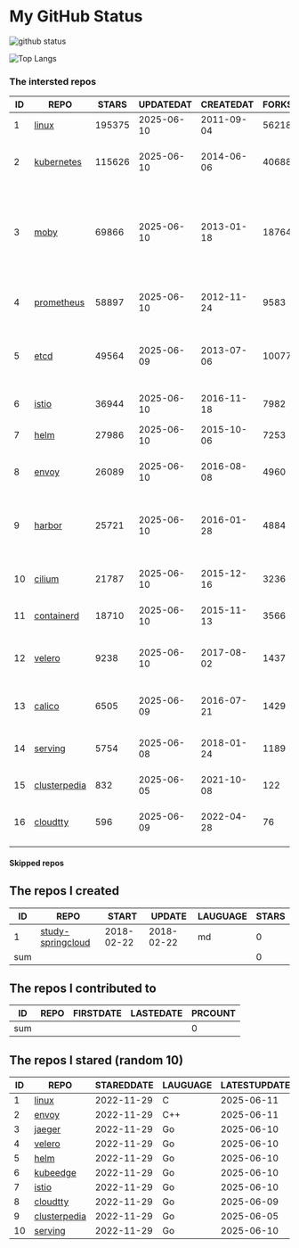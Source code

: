 # My GitHub Status

<img src="https://github-readme-stats-1.yihong0618.vercel.app/api?username=daoqingniu&show_icons=true&&&hide_title=true&count_private=true" alt="github status" />

![Top Langs](https://github-readme-stats-1.yihong0618.vercel.app/api/top-langs/?username=daoqingniu&layout=compact)

<!--START_SECTION:github_repos-->
### The intersted repos
| ID |                              REPO                               | STARS  | UPDATEDAT  | CREATEDAT  | FORKSCOUNT |                                                DESCRIPTIONS                                                |
|----|-----------------------------------------------------------------|--------|------------|------------|------------|------------------------------------------------------------------------------------------------------------|
|  1 | [linux](https://github.com/torvalds/linux)                      | 195375 | 2025-06-10 | 2011-09-04 |      56218 | Linux kernel source tree                                                                                   |
|  2 | [kubernetes](https://github.com/kubernetes/kubernetes)          | 115626 | 2025-06-10 | 2014-06-06 |      40688 | Production-Grade Container Scheduling and Management                                                       |
|  3 | [moby](https://github.com/moby/moby)                            |  69866 | 2025-06-10 | 2013-01-18 |      18764 | The Moby Project - a collaborative project for the container ecosystem to assemble container-based systems |
|  4 | [prometheus](https://github.com/prometheus/prometheus)          |  58897 | 2025-06-10 | 2012-11-24 |       9583 | The Prometheus monitoring system and time series database.                                                 |
|  5 | [etcd](https://github.com/etcd-io/etcd)                         |  49564 | 2025-06-09 | 2013-07-06 |      10077 | Distributed reliable key-value store for the most critical data of a distributed system                    |
|  6 | [istio](https://github.com/istio/istio)                         |  36944 | 2025-06-10 | 2016-11-18 |       7982 | Connect, secure, control, and observe services.                                                            |
|  7 | [helm](https://github.com/helm/helm)                            |  27986 | 2025-06-10 | 2015-10-06 |       7253 | The Kubernetes Package Manager                                                                             |
|  8 | [envoy](https://github.com/envoyproxy/envoy)                    |  26089 | 2025-06-10 | 2016-08-08 |       4960 | Cloud-native high-performance edge/middle/service proxy                                                    |
|  9 | [harbor](https://github.com/goharbor/harbor)                    |  25721 | 2025-06-10 | 2016-01-28 |       4884 | An open source trusted cloud native registry project that stores, signs, and scans content.                |
| 10 | [cilium](https://github.com/cilium/cilium)                      |  21787 | 2025-06-10 | 2015-12-16 |       3236 | eBPF-based Networking, Security, and Observability                                                         |
| 11 | [containerd](https://github.com/containerd/containerd)          |  18710 | 2025-06-10 | 2015-11-13 |       3566 | An open and reliable container runtime                                                                     |
| 12 | [velero](https://github.com/vmware-tanzu/velero)                |   9238 | 2025-06-10 | 2017-08-02 |       1437 | Backup and migrate Kubernetes applications and their persistent volumes                                    |
| 13 | [calico](https://github.com/projectcalico/calico)               |   6505 | 2025-06-09 | 2016-07-21 |       1429 | Cloud native networking and network security                                                               |
| 14 | [serving](https://github.com/knative/serving)                   |   5754 | 2025-06-08 | 2018-01-24 |       1189 | Kubernetes-based, scale-to-zero, request-driven compute                                                    |
| 15 | [clusterpedia](https://github.com/clusterpedia-io/clusterpedia) |    832 | 2025-06-05 | 2021-10-08 |        122 | The Encyclopedia of Kubernetes clusters                                                                    |
| 16 | [cloudtty](https://github.com/cloudtty/cloudtty)                |    596 | 2025-06-09 | 2022-04-28 |         76 | A Friendly Kubernetes CloudShell (Web Terminal) !                                                          |



#### Skipped repos
<!--END_SECTION:github_repos-->

<!--START_SECTION:my_github-->
## The repos I created
| ID  |                                 REPO                                 |   START    |   UPDATE   | LAUGUAGE | STARS |
|-----|----------------------------------------------------------------------|------------|------------|----------|-------|
|   1 | [study-springcloud](https://github.com/daoqingniu/study-springcloud) | 2018-02-22 | 2018-02-22 | md       |     0 |
| sum |                                                                      |            |            |          |     0 |

## The repos I contributed to
| ID  | REPO | FIRSTDATE | LASTEDATE | PRCOUNT |
|-----|------|-----------|-----------|---------|
| sum |      |           |           |       0 |

## The repos I stared (random 10)
| ID |                              REPO                               | STAREDDATE | LAUGUAGE | LATESTUPDATE |
|----|-----------------------------------------------------------------|------------|----------|--------------|
|  1 | [linux](https://github.com/torvalds/linux)                      | 2022-11-29 | C        | 2025-06-11   |
|  2 | [envoy](https://github.com/envoyproxy/envoy)                    | 2022-11-29 | C++      | 2025-06-11   |
|  3 | [jaeger](https://github.com/jaegertracing/jaeger)               | 2022-11-29 | Go       | 2025-06-10   |
|  4 | [velero](https://github.com/vmware-tanzu/velero)                | 2022-11-29 | Go       | 2025-06-10   |
|  5 | [helm](https://github.com/helm/helm)                            | 2022-11-29 | Go       | 2025-06-10   |
|  6 | [kubeedge](https://github.com/kubeedge/kubeedge)                | 2022-11-29 | Go       | 2025-06-10   |
|  7 | [istio](https://github.com/istio/istio)                         | 2022-11-29 | Go       | 2025-06-10   |
|  8 | [cloudtty](https://github.com/cloudtty/cloudtty)                | 2022-11-29 | Go       | 2025-06-09   |
|  9 | [clusterpedia](https://github.com/clusterpedia-io/clusterpedia) | 2022-11-29 | Go       | 2025-06-05   |
| 10 | [serving](https://github.com/knative/serving)                   | 2022-11-29 | Go       | 2025-06-10   |

<!--END_SECTION:my_github-->
